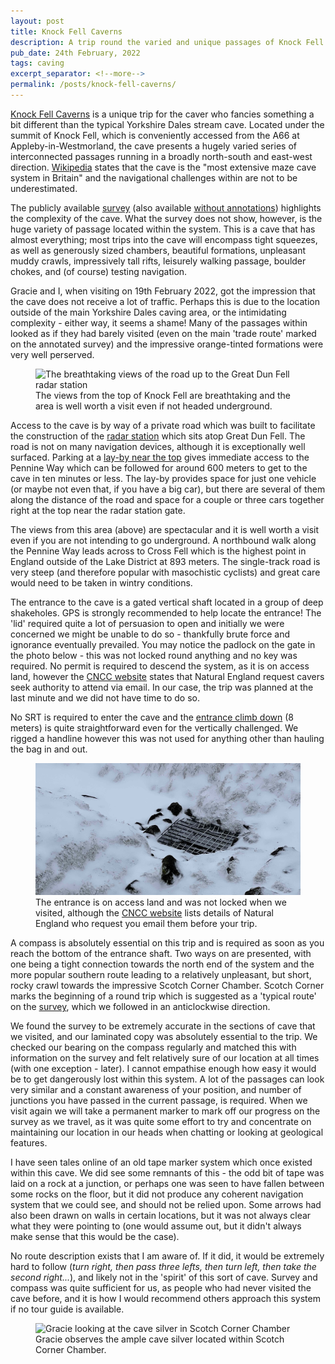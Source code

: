 ```yaml
---
layout: post
title: Knock Fell Caverns
description: A trip round the varied and unique passages of Knock Fell Caverns, in Cumbria.
pub_date: 24th February, 2022
tags: caving
excerpt_separator: <!--more-->
permalink: /posts/knock-fell-caverns/
---
```


[Knock Fell Caverns](https://cncc.org.uk/cave/knock-fell-caverns) is a unique trip for the caver who fancies something a bit different than the typical Yorkshire Dales stream cave. Located under the summit of Knock Fell, which is conveniently accessed from the A66 at Appleby-in-Westmorland, the cave presents a hugely varied series of interconnected passages running in a broadly north-south and east-west direction. [Wikipedia](https://en.wikipedia.org/wiki/Moorhouse_and_Cross_Fell) states that the cave is the "most extensive maze cave system in Britain" and the navigational challenges within are not to be underestimated.

The publicly available [survey](/images/posts/knock_fell/knock_fell_survey.jpg) (also available [without annotations](/images/posts/knock_fell/knock_fell_unannotated.png)) highlights the complexity of the cave. What the survey does not show, however, is the huge variety of passage located within the system. This is a cave that has almost everything; most trips into the cave will encompass tight squeezes, as well as generously sized chambers, beautiful formations, unpleasant muddy crawls, impressively tall rifts, leisurely walking passage, boulder chokes, and (of course)  testing navigation.

Gracie and I, when visiting on 19th February 2022, got the impression that the cave does not receive a lot of traffic. Perhaps this is due to the location outside of the main Yorkshire Dales caving area, or the intimidating complexity - either way, it seems a shame! Many of the passages within looked as if they had barely visited (even on the main 'trade route' marked on the annotated survey) and the impressive orange-tinted formations were very well perserved.

<!--more-->

<figure class="figure">
    <img src="/images/posts/knock_fell/radar_station_road.jpg" alt="The breathtaking views of the road up to the Great Dun Fell radar station" class="figure-img img-fluid rounded">
    <figcaption class="text-center figure-caption">The views from the top of Knock Fell are breathtaking and the area is well worth a visit even if not headed underground.</figcaption>
</figure>

Access to the cave is by way of a private road which was built to facilitate the construction of the [radar station](https://en.wikipedia.org/wiki/Great_Dun_Fell) which sits atop Great Dun Fell. The road is not on many navigation devices, although it is exceptionally well surfaced. Parking at a [lay-by near the top](https://goo.gl/maps/YMKWS9w48cnEWPPs7) gives immediate access to the Pennine Way which can be followed for around 600 meters to get to the cave in ten minutes or less. The lay-by provides space for just one vehicle (or maybe not even that, if you have a big car), but there are several of them along the distance of the road and space for a couple or three cars together right at the top near the radar station gate.

The views from this area (above) are spectacular and it is well worth a visit even if you are not intending to go underground. A northbound walk along the Pennine Way leads across to Cross Fell  which is the highest point in England outside of the Lake District at 893 meters. The single-track road is very steep (and therefore popular with masochistic cyclists) and great care would need to be taken in wintry conditions.

The entrance to the cave is a gated vertical shaft located in a group of deep shakeholes. GPS is strongly recommended to help locate the entrance! The 'lid' required quite a lot of persuasion to open and initially we were concerned we might be unable to do so - thankfully brute force and ignorance eventually prevailed. You may notice the padlock on the gate in the photo below - this was not locked round anything and no key was required. No permit is required to descend the system, as it is on access land, however the [CNCC website](https://cncc.org.uk/cave/knock-fell-caverns) states that Natural England request cavers seek authority to attend via email. In our case, the trip was planned at the last minute and we did not have time to do so.

No SRT is required to enter the cave and the [entrance climb down](/images/posts/knock_fell/knock_fell_entrance_climb.jpg) (8 meters) is quite straightforward even for the vertically challenged. We rigged a handline however this was not used for anything other than hauling the bag in and out.

<figure class="figure">
    <img src="/images/posts/knock_fell/knock_fell_entrance.jpg" alt="Gracie at the entrance to Knock Fell Caverns" class="figure-img img-fluid rounded">
    <figcaption class="text-center figure-caption">The entrance is on access land and was not locked when we visited, although the <a href="https://cncc.org.uk/cave/knock-fell-caverns">CNCC website</a> lists details of Natural England who request you email them before your trip.</figcaption>
</figure>

A compass is absolutely essential on this trip and is required as soon as you reach the bottom of the entrance shaft. Two ways on are presented, with one being a tight connection towards the north end of the system and the more popular southern route leading to a relatively unpleasant, but short, rocky crawl towards the impressive Scotch Corner Chamber. Scotch Corner marks the beginning of a round trip which is suggested as a 'typical route' on the [survey](/images/posts/knock_fell/knock_fell_survey.jpg), which we followed in an anticlockwise direction.

We found the survey to be extremely accurate in the sections of cave that we visited, and our laminated copy was absolutely essential to the trip. We checked our bearing on the compass regularly and matched this with information on the survey and felt relatively sure of our location at all times (with one exception - later). I cannot empathise enough how easy it would be to get dangerously lost within this system. A lot of the passages can look very similar and a constant awareness of your position, and number of junctions you have passed in the current passage, is required. When we visit again we will take a permanent marker to mark off our progress on the survey as we travel, as it was quite some effort to try and concentrate on maintaining our location in our heads when chatting or looking at geological features.

I have seen tales online of an old tape marker system which once existed within this cave. We did see some remnants of this - the odd bit of tape was laid on a rock at a junction, or perhaps one was seen to have fallen between some rocks on the floor, but it did not produce any coherent navigation system that we could see, and should not be relied upon. Some arrows had also been drawn on walls in certain locations, but it was not always clear what they were pointing to (one would assume out, but it didn't always make sense that this would be the case).

No route description exists that I am aware of. If it did, it would be extremely hard to follow (*turn right, then pass three lefts, then turn left, then take the second right...*), and likely not in the 'spirit' of this sort of cave. Survey and compass was quite sufficient for us, as people who had never visited the cave before, and it is how I would recommend others approach this system if no tour guide is available.

<figure class="figure">
    <img src="/images/posts/knock_fell/scotch_corner_chamber.jpg" alt="Gracie looking at the cave silver in Scotch Corner Chamber" class="figure-img img-fluid rounded">
    <figcaption class="text-center figure-caption">Gracie observes the ample cave silver located within Scotch Corner Chamber.</figcaption>
</figure>